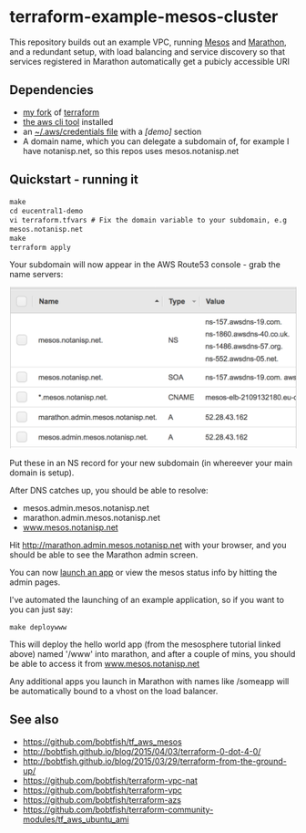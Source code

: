 # terraform-example-mesos-cluster

This repository builds out an example VPC, running [Mesos](http://mesos.apache.org/) and [Marathon](https://github.com/mesosphere/marathon),
and a redundant setup, with load balancing and service discovery so that services registered in Marathon
automatically get a pubicly accessible URI

## Dependencies

  * [my fork](https://github.com/bobtfish/terraform) of [terraform](https://www.terraform.io/)
  * [the aws cli tool](http://aws.amazon.com/cli/) installed
  * an [~/.aws/credentials file](http://docs.aws.amazon.com/cli/latest/userguide/cli-chap-getting-started.html#cli-config-files) with a _[demo]_ section
  * A domain name, which you can delegate a subdomain of, for example I have notanisp.net, so this repos uses mesos.notanisp.net

## Quickstart - running it

    make
    cd eucentral1-demo
    vi terraform.tfvars # Fix the domain variable to your subdomain, e.g mesos.notanisp.net
    make
    terraform apply

Your subdomain will now appear in the AWS Route53 console - grab the name servers:

![Route53 console](route53.png)

Put these in an NS record for your new subdomain (in whereever your main domain is setup).

After DNS catches up, you should be able to resolve:

  * mesos.admin.mesos.notanisp.net
  * marathon.admin.mesos.notanisp.net
  * www.mesos.notanisp.net

Hit http://marathon.admin.mesos.notanisp.net with your browser, and you should be able to see the
Marathon admin screen.

You can now [launch an app](https://mesosphere.com/docs/tutorials/run-services-with-marathon)
or view the mesos status info by hitting the admin pages.

I've automated the launching of an example application, so if you want to you can just say:

    make deploywww

This will deploy the hello world app (from the mesosphere tutorial linked above) named '/www'
into marathon, and after a couple of mins, you should be able to access it from www.mesos.notanisp.net

Any additional apps you launch in Marathon with names like /someapp will be automatically bound
to a vhost on the load balancer.

## See also

  * https://github.com/bobtfish/tf_aws_mesos
  * http://bobtfish.github.io/blog/2015/04/03/terraform-0-dot-4-0/
  * http://bobtfish.github.io/blog/2015/03/29/terraform-from-the-ground-up/
  * https://github.com/bobtfish/terraform-vpc-nat
  * https://github.com/bobtfish/terraform-vpc
  * https://github.com/bobtfish/terraform-azs
  * https://github.com/bobtfish/terraform-community-modules/tf_aws_ubuntu_ami

